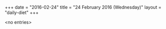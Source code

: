 +++
date = "2016-02-24"
title = "24 February 2016 (Wednesday)"
layout = "daily-diet"
+++

<p>&lt;no entries&gt;</p>